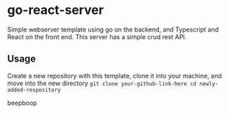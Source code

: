 # go-react-server
Simple webserver template using go on the backend, and Typescript and React on the front end. This server has a simple crud rest API. 

## Usage
Create a new repository with this template, clone it into your machine, and move into the new directory
`git clone your-github-link-here
cd newly-added-respository`

beepboop
